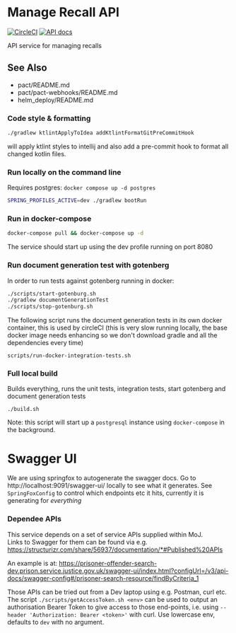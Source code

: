 # Manage Recall API

[![CircleCI](https://circleci.com/gh/ministryofjustice/manage-recalls-api/tree/main.svg?style=svg)](https://circleci.com/gh/ministryofjustice/manage-recalls-api)
[![API docs](https://img.shields.io/badge/API_docs_-view-85EA2D.svg?logo=swagger)](https://manage-recalls-api-dev.hmpps.service.justice.gov.uk/swagger-ui/)

API service for managing recalls

## See Also
* pact/README.md
* pact/pact-webhooks/README.md
* helm_deploy/README.md

### Code style & formatting
```bash
./gradlew ktlintApplyToIdea addKtlintFormatGitPreCommitHook
```
will apply ktlint styles to intellij and also add a pre-commit hook to format all changed kotlin files.

### Run locally on the command line
Requires postgres:
```docker compose up -d postgres```

```bash
SPRING_PROFILES_ACTIVE=dev ./gradlew bootRun
```

### Run in docker-compose
```bash
docker-compose pull && docker-compose up -d
```

The service should start up using the dev profile running on port 8080

### Run document generation test with gotenberg

In order to run tests against gotenberg running in docker:

```bash
./scripts/start-gotenburg.sh
./gradlew documentGenerationTest
./scripts/stop-gotenburg.sh
```

The following script runs the document generation tests in its own docker container, this is used by circleCI (this is
very slow running locally, the base docker image needs enhancing so we don't download gradle and all the dependencies
every time)

`scripts/run-docker-integration-tests.sh`

### Full local build

Builds everything, runs the unit tests, integration tests, start gotenberg and document generation tests

`./build.sh`

Note: this script will start up a `postgresql` instance using `docker-compose` in the background.

# Swagger UI

We are using springfox to autogenerate the swagger docs. Go to http://localhost:9091/swagger-ui/ locally to see what it
generates. See `SpringFoxConfig` to control which endpoints etc it hits, currently it is generating for *everything*

### Dependee APIs
This service depends on a set of service APIs supplied within MoJ.  
Links to Swagger for them can be found via e.g. https://structurizr.com/share/56937/documentation/*#Published%20APIs

An example is at: https://prisoner-offender-search-dev.prison.service.justice.gov.uk/swagger-ui/index.html?configUrl=/v3/api-docs/swagger-config#/prisoner-search-resource/findByCriteria_1

Those APIs can be tried out from a Dev laptop using e.g. Postman, curl etc. 
The script `./scripts/getAccessToken.sh <env>` can be used to output an authorisation Bearer Token 
to give access to those end-points, i.e. using `--header 'Authorization: Bearer <token>'` with curl. 
Use lowercase env, defaults to `dev` with no argument.
